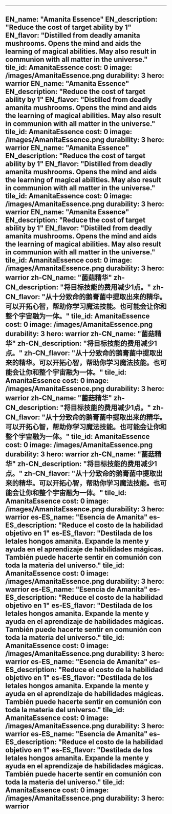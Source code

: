 ---

EN_name: "Amanita Essence"
EN_description: "Reduce the cost of target ability by 1"
EN_flavor: "Distilled from deadly amanita mushrooms. Opens the mind and aids the learning of magical abilities. May also result in communion with all matter in the universe."
tile_id: AmanitaEssence
cost: 0
image: /images/AmanitaEssence.png
durability: 3
hero: warrior
EN_name: "Amanita Essence"
EN_description: "Reduce the cost of target ability by 1"
EN_flavor: "Distilled from deadly amanita mushrooms. Opens the mind and aids the learning of magical abilities. May also result in communion with all matter in the universe."
tile_id: AmanitaEssence
cost: 0
image: /images/AmanitaEssence.png
durability: 3
hero: warrior
EN_name: "Amanita Essence"
EN_description: "Reduce the cost of target ability by 1"
EN_flavor: "Distilled from deadly amanita mushrooms. Opens the mind and aids the learning of magical abilities. May also result in communion with all matter in the universe."
tile_id: AmanitaEssence
cost: 0
image: /images/AmanitaEssence.png
durability: 3
hero: warrior
EN_name: "Amanita Essence"
EN_description: "Reduce the cost of target ability by 1"
EN_flavor: "Distilled from deadly amanita mushrooms. Opens the mind and aids the learning of magical abilities. May also result in communion with all matter in the universe."
tile_id: AmanitaEssence
cost: 0
image: /images/AmanitaEssence.png
durability: 3
hero: warrior
zh-CN_name: "菌菇精华"
zh-CN_description: "将目标技能的费用减少1点。"
zh-CN_flavor: "从十分致命的鹅膏菌中提取出来的精华。可以开拓心智，帮助你学习魔法技能。也可能会让你和整个宇宙融为一体。"
tile_id: AmanitaEssence
cost: 0
image: /images/AmanitaEssence.png
durability: 3
hero: warrior
zh-CN_name: "菌菇精华"
zh-CN_description: "将目标技能的费用减少1点。"
zh-CN_flavor: "从十分致命的鹅膏菌中提取出来的精华。可以开拓心智，帮助你学习魔法技能。也可能会让你和整个宇宙融为一体。"
tile_id: AmanitaEssence
cost: 0
image: /images/AmanitaEssence.png
durability: 3
hero: warrior
zh-CN_name: "菌菇精华"
zh-CN_description: "将目标技能的费用减少1点。"
zh-CN_flavor: "从十分致命的鹅膏菌中提取出来的精华。可以开拓心智，帮助你学习魔法技能。也可能会让你和整个宇宙融为一体。"
tile_id: AmanitaEssence
cost: 0
image: /images/AmanitaEssence.png
durability: 3
hero: warrior
zh-CN_name: "菌菇精华"
zh-CN_description: "将目标技能的费用减少1点。"
zh-CN_flavor: "从十分致命的鹅膏菌中提取出来的精华。可以开拓心智，帮助你学习魔法技能。也可能会让你和整个宇宙融为一体。"
tile_id: AmanitaEssence
cost: 0
image: /images/AmanitaEssence.png
durability: 3
hero: warrior
es-ES_name: "Esencia de Amanita"
es-ES_description: "Reduce el costo de la habilidad objetivo en 1"
es-ES_flavor: "Destilada de los letales hongos amanita. Expande la mente y ayuda en el aprendizaje de habilidades mágicas. También puede hacerte sentir en comunión con toda la materia del universo."
tile_id: AmanitaEssence
cost: 0
image: /images/AmanitaEssence.png
durability: 3
hero: warrior
es-ES_name: "Esencia de Amanita"
es-ES_description: "Reduce el costo de la habilidad objetivo en 1"
es-ES_flavor: "Destilada de los letales hongos amanita. Expande la mente y ayuda en el aprendizaje de habilidades mágicas. También puede hacerte sentir en comunión con toda la materia del universo."
tile_id: AmanitaEssence
cost: 0
image: /images/AmanitaEssence.png
durability: 3
hero: warrior
es-ES_name: "Esencia de Amanita"
es-ES_description: "Reduce el costo de la habilidad objetivo en 1"
es-ES_flavor: "Destilada de los letales hongos amanita. Expande la mente y ayuda en el aprendizaje de habilidades mágicas. También puede hacerte sentir en comunión con toda la materia del universo."
tile_id: AmanitaEssence
cost: 0
image: /images/AmanitaEssence.png
durability: 3
hero: warrior
es-ES_name: "Esencia de Amanita"
es-ES_description: "Reduce el costo de la habilidad objetivo en 1"
es-ES_flavor: "Destilada de los letales hongos amanita. Expande la mente y ayuda en el aprendizaje de habilidades mágicas. También puede hacerte sentir en comunión con toda la materia del universo."
tile_id: AmanitaEssence
cost: 0
image: /images/AmanitaEssence.png
durability: 3
hero: warrior
---